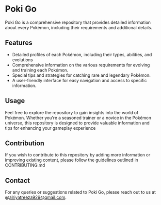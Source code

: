 # Poki Go

Poki Go is a comprehensive repository that provides detailed information about every Pokémon, including their requirements and additional details.

## Features

- Detailed profiles of each Pokémon, including their types, abilities, and evolutions
- Comprehensive information on the various requirements for evolving and training each Pokémon.
- Special tips and strategies for catching rare and legendary Pokémon.
- A user-friendly interface for easy navigation and access to specific information.

## Usage

Feel free to explore the repository to gain insights into the world of Pokémon. Whether you're a seasoned trainer or a novice in the Pokémon universe, this repository is designed to provide valuable information and tips for enhancing your gameplay experience

## Contribution

If you wish to contribute to this repository by adding more information or improving existing content, please follow the guidelines outlined in CONTRIBUTING.md

## Contact

For any queries or suggestions related to Poki Go, please reach out to us at @alriyatreeza929@gmail.com.


